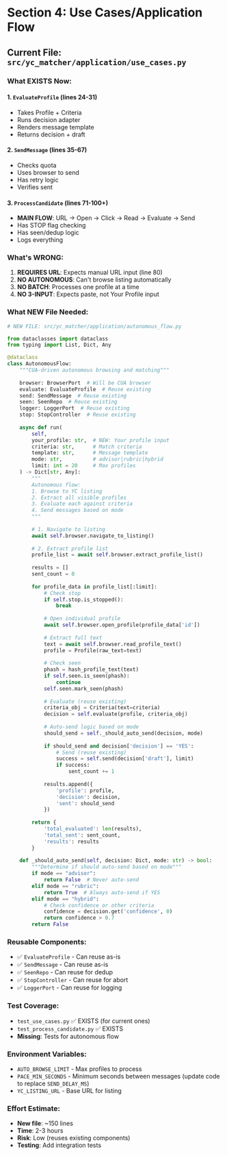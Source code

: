 # Section 4: Use Cases/Application Flow

## Current File: `src/yc_matcher/application/use_cases.py`

### What EXISTS Now:

#### 1. `EvaluateProfile` (lines 24-31)
- Takes Profile + Criteria
- Runs decision adapter
- Renders message template
- Returns decision + draft

#### 2. `SendMessage` (lines 35-67)
- Checks quota
- Uses browser to send
- Has retry logic
- Verifies sent

#### 3. `ProcessCandidate` (lines 71-100+)
- **MAIN FLOW**: URL → Open → Click → Read → Evaluate → Send
- Has STOP flag checking
- Has seen/dedup logic
- Logs everything

### What's WRONG:
1. **REQUIRES URL**: Expects manual URL input (line 80)
2. **NO AUTONOMOUS**: Can't browse listing automatically
3. **NO BATCH**: Processes one profile at a time
4. **NO 3-INPUT**: Expects paste, not Your Profile input

### What NEW File Needed:

```python
# NEW FILE: src/yc_matcher/application/autonomous_flow.py

from dataclasses import dataclass
from typing import List, Dict, Any

@dataclass
class AutonomousFlow:
    """CUA-driven autonomous browsing and matching"""
    
    browser: BrowserPort  # Will be CUA browser
    evaluate: EvaluateProfile  # Reuse existing
    send: SendMessage  # Reuse existing
    seen: SeenRepo  # Reuse existing
    logger: LoggerPort  # Reuse existing
    stop: StopController  # Reuse existing
    
    async def run(
        self,
        your_profile: str,  # NEW: Your profile input
        criteria: str,      # Match criteria
        template: str,      # Message template
        mode: str,          # advisor|rubric|hybrid
        limit: int = 20     # Max profiles
    ) -> Dict[str, Any]:
        """
        Autonomous flow:
        1. Browse to YC listing
        2. Extract all visible profiles
        3. Evaluate each against criteria
        4. Send messages based on mode
        """
        
        # 1. Navigate to listing
        await self.browser.navigate_to_listing()
        
        # 2. Extract profile list
        profile_list = await self.browser.extract_profile_list()
        
        results = []
        sent_count = 0
        
        for profile_data in profile_list[:limit]:
            # Check stop
            if self.stop.is_stopped():
                break
                
            # Open individual profile
            await self.browser.open_profile(profile_data['id'])
            
            # Extract full text
            text = await self.browser.read_profile_text()
            profile = Profile(raw_text=text)
            
            # Check seen
            phash = hash_profile_text(text)
            if self.seen.is_seen(phash):
                continue
            self.seen.mark_seen(phash)
            
            # Evaluate (reuse existing)
            criteria_obj = Criteria(text=criteria)
            decision = self.evaluate(profile, criteria_obj)
            
            # Auto-send logic based on mode
            should_send = self._should_auto_send(decision, mode)
            
            if should_send and decision['decision'] == 'YES':
                # Send (reuse existing)
                success = self.send(decision['draft'], limit)
                if success:
                    sent_count += 1
                    
            results.append({
                'profile': profile,
                'decision': decision,
                'sent': should_send
            })
            
        return {
            'total_evaluated': len(results),
            'total_sent': sent_count,
            'results': results
        }
    
    def _should_auto_send(self, decision: Dict, mode: str) -> bool:
        """Determine if should auto-send based on mode"""
        if mode == "advisor":
            return False  # Never auto-send
        elif mode == "rubric":
            return True  # Always auto-send if YES
        elif mode == "hybrid":
            # Check confidence or other criteria
            confidence = decision.get('confidence', 0)
            return confidence > 0.7
        return False
```

### Reusable Components:
- ✅ `EvaluateProfile` - Can reuse as-is
- ✅ `SendMessage` - Can reuse as-is  
- ✅ `SeenRepo` - Can reuse for dedup
- ✅ `StopController` - Can reuse for abort
- ✅ `LoggerPort` - Can reuse for logging

### Test Coverage:
- `test_use_cases.py` ✅ EXISTS (for current ones)
- `test_process_candidate.py` ✅ EXISTS
- **Missing**: Tests for autonomous flow

### Environment Variables:
- `AUTO_BROWSE_LIMIT` - Max profiles to process
- `PACE_MIN_SECONDS` - Minimum seconds between messages (update code to replace `SEND_DELAY_MS`)
- `YC_LISTING_URL` - Base URL for listing

### Effort Estimate:
- **New file**: ~150 lines
- **Time**: 2-3 hours
- **Risk**: Low (reuses existing components)
- **Testing**: Add integration tests

